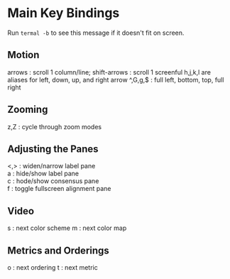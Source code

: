 # Main Key Bindings

Run `termal -b` to see this message if it doesn't fit on screen.

## Motion

arrows  : scroll 1 column/line; shift-arrows : scroll 1 screenful
          h,j,k,l are aliases for left, down, up, and right arrow
^,G,g,$ : full left, bottom, top, full right

## Zooming

z,Z : cycle through zoom modes 

## Adjusting the Panes

<,> : widen/narrow label pane     
a   : hide/show label pane        
c   : hode/show consensus pane    
f   : toggle fullscreen alignment pane 

## Video

s : next color scheme
m : next color map

## Metrics and Orderings

o : next ordering
t : next metric
